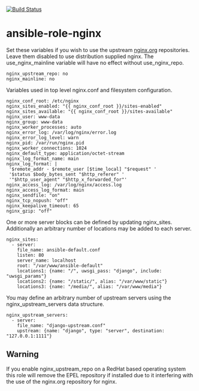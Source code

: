 [![Build Status](https://travis-ci.org/priorityinterrupt/ansible-role-nginx.svg?branch=master)](https://travis-ci.org/priorityinterrupt/ansible-role-nginx)
# ansible-role-nginx

Set these variables if you wish to use the upstream [nginx.org](https://nginx.org/en/linux_packages.html) repositories. 
Leave them disabled to use distribution supplied nginx. The use_nginx_mainline variable will have no effect without use_nginx_repo.

    nginx_upstream_repo: no
    nginx_mainline: no

Variables used in top level nginx.conf and filesystem configuration. 

    nginx_conf_root: /etc/nginx
    nginx_sites_enabled: "{{ nginx_conf_root }}/sites-enabled" 
    nginx_sites_available: "{{ nginx_conf_root }}/sites-available" 
    nginx_user: www-data
    nginx_group: www-data 
    nginx_worker_processes: auto
    nginx_error_log: /var/log/nginx/error.log
    nginx_error_log_level: warn
    nginx_pid: /var/run/nginx.pid
    nginx_worker_connections: 1024
    nginx_default_type: application/octet-stream
    nginx_log_format_name: main
    nginx_log_format: | 
     '$remote_addr - $remote_user [$time_local] "$request" '
     '$status $body_bytes_sent "$http_referer" '
     '"$http_user_agent" "$http_x_forwarded_for"'
    nginx_access_log: /var/log/nginx/access.log
    nginx_access_log_format: main
    nginx_sendfile: "on"
    nginx_tcp_nopush: "off"
    nginx_keepalive_timeout: 65
    nginx_gzip: "off"

One or more server blocks can be defined by updating nginx_sites. Additionally an arbitrary number of locations may be added to each server. 

    nginx_sites:
      - server:
        file_name: ansible-default.conf
        listen: 80
        server_name: localhost
        root: "/var/www/ansible-default"
        locations1: {name: "/", uwsgi_pass: "django", include: "uwsgi_params"}
        locations2: {name: "/static/", alias: "/var/www/static"}
        locations3: {name: "/media/", alias: "/var/www/media"}

You may define an arbitrary number of upstream servers using the nginx_upstream_servers data structure. 

    nginx_upstream_servers:
      - server:
        file_name: "django-upstream.conf"
        upstream: {name: "django", type: "server", destination: "127.0.0.1:1111"}
## Warning

If you enable nginx_upstream_repo on a RedHat based operating system this role will remove the EPEL repository if installed due to it interfering with the use of the nginx.org repository for nginx. 
